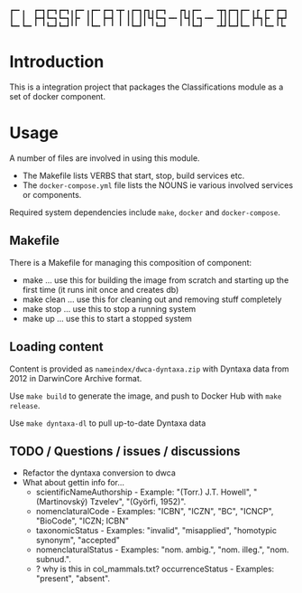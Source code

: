 ``` console
┏━╸╻  ┏━┓┏━┓┏━┓╻┏━╸╻┏━╸┏━┓╺┳╸╻┏━┓┏┓╻┏━┓   ┏┓╻┏━╸   ╺┳┓┏━┓┏━╸╻┏ ┏━╸┏━┓
┃  ┃  ┣━┫┗━┓┗━┓┃┣╸ ┃┃  ┣━┫ ┃ ┃┃ ┃┃┗┫┗━┓╺━╸┃┗┫┃╺┓╺━╸ ┃┃┃ ┃┃  ┣┻┓┣╸ ┣┳┛
┗━╸┗━╸╹ ╹┗━┛┗━┛╹╹  ╹┗━╸╹ ╹ ╹ ╹┗━┛╹ ╹┗━┛   ╹ ╹┗━┛   ╺┻┛┗━┛┗━╸╹ ╹┗━╸╹┗╸
```

# Introduction

This is a integration project that packages the Classifications module as a set of docker component.

# Usage

A number of files are involved in using this module. 

- The Makefile lists VERBS that start, stop, build services etc. 
- The `docker-compose.yml` file lists the NOUNS ie various involved services or components.

Required system dependencies include `make`, `docker` and `docker-compose`.

## Makefile

There is a Makefile for managing this composition of component:

-   make ... use this for building the image from scratch and starting up the first time (it runs init once and creates db)
-   make clean ... use this for cleaning out and removing stuff completely
-   make stop ... use this to stop a running system
-   make up ... use this to start a stopped system

## Loading content

Content is provided as `nameindex/dwca-dyntaxa.zip` with Dyntaxa data from 2012 in DarwinCore Archive format.

Use `make build` to generate the image, and push to Docker Hub with `make release`.

Use `make dyntaxa-dl` to pull up-to-date Dyntaxa data

## TODO / Questions / issues / discussions

- Refactor the dyntaxa conversion to dwca
- What about gettin info for...
	* scientificNameAuthorship - Example: "(Torr.) J.T. Howell", "(Martinovský) Tzvelev", "(Györfi, 1952)".
	* nomenclaturalCode - Examples: "ICBN", "ICZN", "BC", "ICNCP", "BioCode", "ICZN; ICBN"
	* taxonomicStatus - Examples: "invalid", "misapplied", "homotypic synonym", "accepted"
	* nomenclaturalStatus - Examples: "nom. ambig.", "nom. illeg.", "nom. subnud.". 
	* ? why is this in col_mammals.txt? occurrenceStatus - Examples: "present", "absent".
